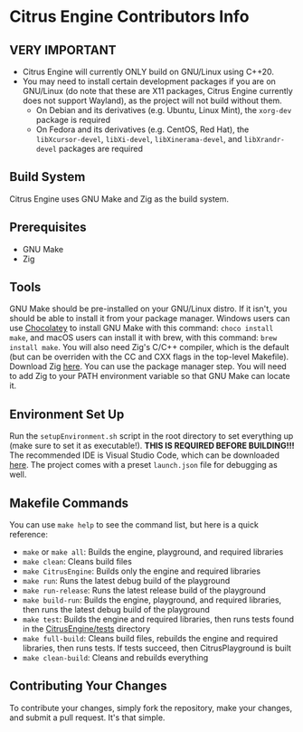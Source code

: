 # Citrus Engine Contributors Info

## VERY IMPORTANT
* Citrus Engine will currently ONLY build on GNU/Linux using C++20.
* You may need to install certain development packages if you are on GNU/Linux (do note that these are X11 packages, Citrus Engine currently does not support Wayland), as the project will not build without them.
    * On Debian and its derivatives (e.g. Ubuntu, Linux Mint), the  `xorg-dev` package is required
    * On Fedora and its derivatives (e.g. CentOS, Red Hat), the `libXcursor-devel`, `libXi-devel`, `libXinerama-devel`, and `libXrandr-devel` packages are required

## Build System
Citrus Engine uses GNU Make and Zig as the build system.

## Prerequisites
* GNU Make
* Zig

## Tools
GNU Make should be pre-installed on your GNU/Linux distro. If it isn't, you should be able to install it from your package manager. Windows users can use [Chocolatey](https://chocolatey.org/) to install GNU Make with this command: `choco install make`, and macOS users can install it with brew, with this command: `brew install make`. You will also need Zig's C/C++ compiler, which is the default (but can be overriden with the CC and CXX flags in the top-level Makefile). Download Zig [here](https://ziglang.org/download/). You can use the package manager step. You will need to add Zig to your PATH environment variable so that GNU Make can locate it.

## Environment Set Up
Run the `setupEnvironment.sh` script in the root directory to set everything up (make sure to set it as executable!). **THIS IS REQUIRED BEFORE BUILDING!!!**
The recommended IDE is Visual Studio Code, which can be downloaded [here](https://code.visualstudio.com). The project comes with a preset `launch.json` file for debugging as well.

## Makefile Commands
You can use `make help` to see the command list, but here is a quick reference:
* `make` or `make all`: Builds the engine, playground, and required libraries
* `make clean`: Cleans build files
* `make CitrusEngine`: Builds only the engine and required libraries
* `make run`: Runs the latest debug build of the playground
* `make run-release`: Runs the latest release build of the playground
* `make build-run`: Builds the engine, playground, and required libraries, then runs the latest debug build of the playground
* `make test`: Builds the engine and required libraries, then runs tests found in the [CitrusEngine/tests](CitrusEngine/tests) directory
* `make full-build`: Cleans build files, rebuilds the engine and required libraries, then runs tests. If tests succeed, then CitrusPlayground is built
* `make clean-build`: Cleans and rebuilds everything

## Contributing Your Changes
To contribute your changes, simply fork the repository, make your changes, and submit a pull request. It's that simple.